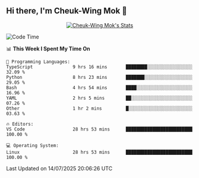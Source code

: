 ## Hi there, I'm Cheuk-Wing Mok 👋

<!--
**mozro0327/mozro0327** is a ✨ _special_ ✨ repository because its `README.md` (this file) appears on your GitHub profile.

Here are some ideas to get you started:

- 🔭 I’m currently working on ...
- 🌱 I’m currently learning ...
- 👯 I’m looking to collaborate on ...
- 🤔 I’m looking for help with ...
- 💬 Ask me about ...
- 📫 How to reach me: ...
- 😄 Pronouns: ...
- ⚡ Fun fact: ...
-->

<p align="center">
  <a href="https://github.com/mozro0327" class="rich-diff-level-one">
    <img src="https://github-readme-stats.vercel.app/api?username=mozro0327&title_color=333&text_color=777" alt="Cheuk-Wing Mok's Stats" >
    <!-- &hide=issues
    <img src="https://github-readme-stats.vercel.app/api?username=mozro0327&hide=issues&title_color=333&text_color=777" alt="Cheuk-Wing Mok's Stats" >
    -->
  </a>
</p>

<!--START_SECTION:waka-->
![Code Time](http://img.shields.io/badge/Code%20Time-3%2C585%20hrs%2029%20mins-blue)

📊 **This Week I Spent My Time On** 

```text
💬 Programming Languages: 
TypeScript               9 hrs 16 mins       ████████░░░░░░░░░░░░░░░░░   32.09 % 
Python                   8 hrs 23 mins       ███████░░░░░░░░░░░░░░░░░░   29.05 % 
Bash                     4 hrs 54 mins       ████░░░░░░░░░░░░░░░░░░░░░   16.96 % 
YAML                     2 hrs 5 mins        ██░░░░░░░░░░░░░░░░░░░░░░░   07.26 % 
Other                    1 hr 2 mins         █░░░░░░░░░░░░░░░░░░░░░░░░   03.63 % 

🔥 Editors: 
VS Code                  28 hrs 53 mins      █████████████████████████   100.00 % 

💻 Operating System: 
Linux                    28 hrs 53 mins      █████████████████████████   100.00 % 
```


 Last Updated on 14/07/2025 20:06:26 UTC
<!--END_SECTION:waka-->
